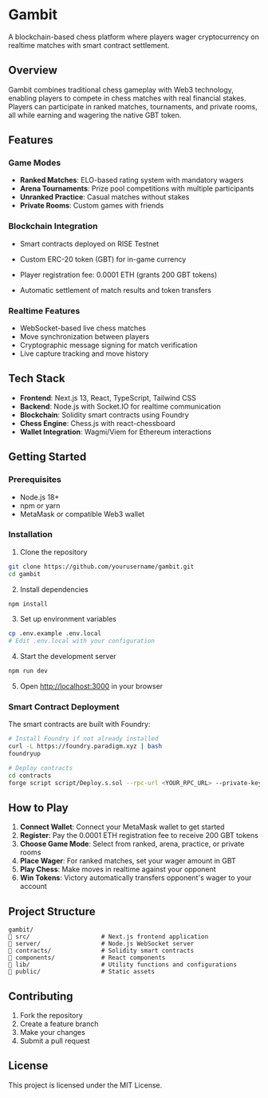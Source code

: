 # Gambit

A blockchain-based chess platform where players wager cryptocurrency on realtime matches with smart contract settlement.

## Overview

Gambit combines traditional chess gameplay with Web3 technology, enabling players to compete in chess matches with real financial stakes. Players can participate in ranked matches, tournaments, and private rooms, all while earning and wagering the native GBT token.

## Features

### Game Modes
- **Ranked Matches**: ELO-based rating system with mandatory wagers
- **Arena Tournaments**: Prize pool competitions with multiple participants
- **Unranked Practice**: Casual matches without stakes
- **Private Rooms**: Custom games with friends

### Blockchain Integration
- Smart contracts deployed on RISE Testnet
- Custom ERC-20 token (GBT) for in-game currency

- Player registration fee: 0.0001 ETH (grants 200 GBT tokens)
- Automatic settlement of match results and token transfers

### Realtime Features
- WebSocket-based live chess matches
- Move synchronization between players
- Cryptographic message signing for match verification
- Live capture tracking and move history

## Tech Stack

- **Frontend**: Next.js 13, React, TypeScript, Tailwind CSS
- **Backend**: Node.js with Socket.IO for realtime communication
- **Blockchain**: Solidity smart contracts using Foundry
- **Chess Engine**: Chess.js with react-chessboard
- **Wallet Integration**: Wagmi/Viem for Ethereum interactions

## Getting Started

### Prerequisites
- Node.js 18+
- npm or yarn
- MetaMask or compatible Web3 wallet

### Installation

1. Clone the repository
```bash
git clone https://github.com/yourusername/gambit.git
cd gambit
```

2. Install dependencies
```bash
npm install
```

3. Set up environment variables
```bash
cp .env.example .env.local
# Edit .env.local with your configuration
```

4. Start the development server
```bash
npm run dev
```

5. Open [http://localhost:3000](http://localhost:3000) in your browser

### Smart Contract Deployment

The smart contracts are built with Foundry:

```bash
# Install Foundry if not already installed
curl -L https://foundry.paradigm.xyz | bash
foundryup

# Deploy contracts
cd contracts
forge script script/Deploy.s.sol --rpc-url <YOUR_RPC_URL> --private-key <YOUR_PRIVATE_KEY>
```

## How to Play

1. **Connect Wallet**: Connect your MetaMask wallet to get started
2. **Register**: Pay the 0.0001 ETH registration fee to receive 200 GBT tokens
3. **Choose Game Mode**: Select from ranked, arena, practice, or private rooms
4. **Place Wager**: For ranked matches, set your wager amount in GBT
5. **Play Chess**: Make moves in realtime against your opponent
6. **Win Tokens**: Victory automatically transfers opponent's wager to your account

## Project Structure

```
gambit/
   src/                    # Next.js frontend application
   server/                 # Node.js WebSocket server
   contracts/              # Solidity smart contracts
   components/             # React components
   lib/                    # Utility functions and configurations
   public/                 # Static assets
```

## Contributing

1. Fork the repository
2. Create a feature branch
3. Make your changes
4. Submit a pull request

## License

This project is licensed under the MIT License.